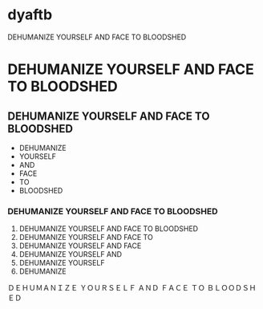 # dyaftb

DEHUMANIZE YOURSELF AND FACE TO BLOODSHED

DEHUMANIZE YOURSELF AND FACE TO BLOODSHED
=========================================

## DEHUMANIZE YOURSELF AND FACE TO BLOODSHED

* DEHUMANIZE
* YOURSELF
* AND
* FACE
* TO
* BLOODSHED

### DEHUMANIZE YOURSELF AND FACE TO BLOODSHED

1. DEHUMANIZE YOURSELF AND FACE TO BLOODSHED
2. DEHUMANIZE YOURSELF AND FACE TO
3. DEHUMANIZE YOURSELF AND FACE
4. DEHUMANIZE YOURSELF AND
5. DEHUMANIZE YOURSELF
6. DEHUMANIZE

ＤＥＨＵＭＡＮＩＺＥ ＹＯＵＲＳＥＬＦ ＡＮＤ ＦＡＣＥ ＴＯ ＢＬＯＯＤＳＨＥＤ
